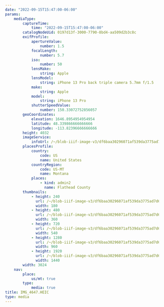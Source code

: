 ```yaml
---
date: "2022-09-15T15:47:00-06:00"
params:
    mediaType:
        captureTime:
            time: "2022-09-15T15:47:00-06:00"
        catalogNodeUid: 0197d13f-3000-7790-8bd4-aa509d2b3c8c
        exifProfile:
            apertureValue:
                number: 1.5
            focalLength:
                number: 5.7
            iso:
                number: 50
            lensMake:
                string: Apple
            lensModel:
                string: iPhone 13 Pro back triple camera 5.7mm f/1.5
            make:
                string: Apple
            model:
                string: iPhone 13 Pro
            shutterSpeedValue:
                number: 150.33072752856057
        geoCoordinates:
            elevation: 1646.8954954954954
            latitude: 48.339866666666666
            longitude: -113.82396666666666
        height: 4032
        imageService:
            infoUrl: /~/blob-iiif-image-v3/df6baa30296071af539da3775ad7d66b8edee8514a5b8fd8e66626aae749350d/info.json
        placesProfile:
            country:
                code: US
                name: United States
            countryRegion:
                code: US-MT
                name: Montana
            places:
                - kind: admin2
                  name: Flathead County
        thumbnails:
            - height: 240
              url: /~/blob-iiif-image-v3/df6baa30296071af539da3775ad7d66b8edee8514a5b8fd8e66626aae749350d/full/180%2C240/0/default.jpg
              width: 180
            - height: 480
              url: /~/blob-iiif-image-v3/df6baa30296071af539da3775ad7d66b8edee8514a5b8fd8e66626aae749350d/full/360%2C480/0/default.jpg
              width: 360
            - height: 720
              url: /~/blob-iiif-image-v3/df6baa30296071af539da3775ad7d66b8edee8514a5b8fd8e66626aae749350d/full/540%2C720/0/default.jpg
              width: 540
            - height: 1280
              url: /~/blob-iiif-image-v3/df6baa30296071af539da3775ad7d66b8edee8514a5b8fd8e66626aae749350d/full/960%2C1280/0/default.jpg
              width: 960
            - height: 1920
              url: /~/blob-iiif-image-v3/df6baa30296071af539da3775ad7d66b8edee8514a5b8fd8e66626aae749350d/full/1440%2C1920/0/default.jpg
              width: 1440
        width: 3024
    nav:
        place:
            us/mt: true
        type:
            media: true
title: IMG_4647.HEIC
type: media
---
```

